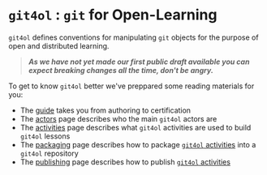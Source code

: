# `git4ol` : `git` for Open-Learning

`git4ol` defines conventions for manipulating `git` objects for the purpose of open and distributed learning.

> ***As we have not yet made our first public draft available you can expect breaking changes all the time, don't be angry.***

To get to know `git4ol` better we've preppared some reading materials for you:

- The [guide](guide.md) takes you from authoring to certification
- The [actors](actors.md) page describes who the main `git4ol` actors are
- The [activities](activities.md) page describes what `git4ol` activities are used to build `git4ol` lessons
- The [packaging](packaging.md) page describes how to package [`git4ol` activities](activities.md) into a `git4ol` repository
- The [publishing](publishing.md) page describes how to publish [`git4ol` activities](activities.md)
